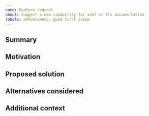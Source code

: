 ```yaml
---
name: Feature request
about: Suggest a new capability for axel or its documentation
labels: enhancement, good first issue
---
```


## Summary

<!-- What outcome do you want? Provide a concise headline. -->

## Motivation

<!-- Why is this important? Reference docs, issues, or workflows that highlight the gap. -->

## Proposed solution

<!-- Describe the change you have in mind. Include CLI commands or API signatures when relevant. -->

## Alternatives considered

<!-- Optional: list other approaches you evaluated and why they were rejected. -->

## Additional context

<!-- Link related conversations, designs, or follow-up tasks. -->
